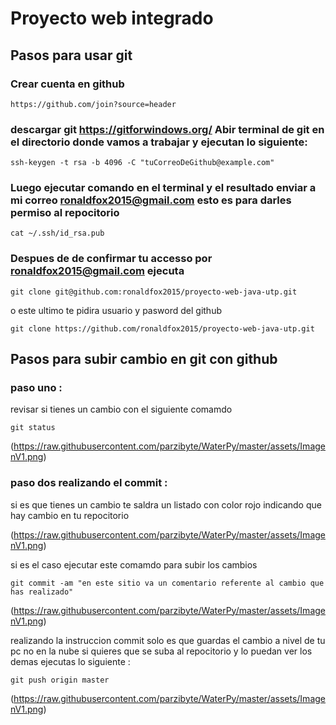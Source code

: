 # Proyecto web integrado

## Pasos para usar git

### Crear cuenta en github

```
https://github.com/join?source=header
```

### descargar git https://gitforwindows.org/ Abir terminal de git en el directorio donde vamos a trabajar y ejecutan lo siguiente:

```
ssh-keygen -t rsa -b 4096 -C "tuCorreoDeGithub@example.com"
```

### Luego ejecutar comando en el terminal y el resultado enviar a mi correo ronaldfox2015@gmail.com esto es para darles permiso al repocitorio

```
cat ~/.ssh/id_rsa.pub
```

### Despues de de confirmar tu accesso por ronaldfox2015@gmail.com ejecuta

```
git clone git@github.com:ronaldfox2015/proyecto-web-java-utp.git
```
o este ultimo te pidira usuario y pasword del github
```
git clone https://github.com/ronaldfox2015/proyecto-web-java-utp.git
```

## Pasos para subir cambio en git con github

### paso uno :

revisar si tienes un cambio con el siguiente comamdo

```
git status
```

(https://raw.githubusercontent.com/parzibyte/WaterPy/master/assets/ImagenV1.png)

### paso dos realizando el commit :

si es que tienes un cambio te saldra un listado con color rojo indicando que hay cambio en tu repocitorio

(https://raw.githubusercontent.com/parzibyte/WaterPy/master/assets/ImagenV1.png)

si es el caso ejecutar este comamdo para subir los cambios

```
git commit -am "en este sitio va un comentario referente al cambio que has realizado"
```

(https://raw.githubusercontent.com/parzibyte/WaterPy/master/assets/ImagenV1.png)


realizando la instruccion commit solo es que guardas el cambio a nivel de tu pc no en la nube si quieres que se suba al repocitorio y lo puedan ver los demas ejecutas lo siguiente :

```
git push origin master
```

(https://raw.githubusercontent.com/parzibyte/WaterPy/master/assets/ImagenV1.png)

